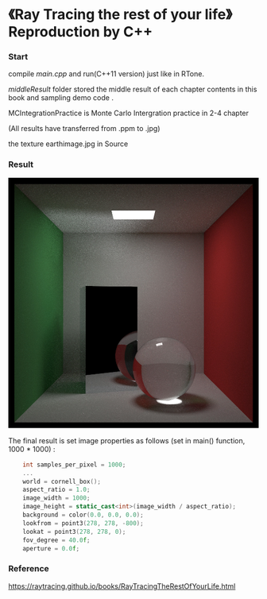 # 《Ray Tracing the rest of your life》 Reproduction by C++

### Start

compile *main.cpp* and run(C++11 version) just like in RTone.

*middleResult* folder stored the middle result of each chapter contents in this book and sampling demo code .

MCIntegrationPractice is Monte Carlo Intergration practice in 2-4 chapter

(All results have transferred from .ppm to .jpg)

the texture earthimage.jpg in Source

### Result

![1](./FinalResult/Demo.jpg)



 The final result is set image properties as follows  (set in main() function, 1000 * 1000)  :

```c++
	int samples_per_pixel = 1000;
	...
	world = cornell_box();
	aspect_ratio = 1.0;
	image_width = 1000;
	image_height = static_cast<int>(image_width / aspect_ratio);
	background = color(0.0, 0.0, 0.0);
	lookfrom = point3(278, 278, -800);
	lookat = point3(278, 278, 0);
	fov_degree = 40.0f;
	aperture = 0.0f;
```



### Reference

https://raytracing.github.io/books/RayTracingTheRestOfYourLife.html

